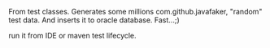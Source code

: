 From test classes.
Generates some millions com.github.javafaker, "random" test data. And inserts it to oracle database.
Fast...;)

run it from IDE or maven test lifecycle.
